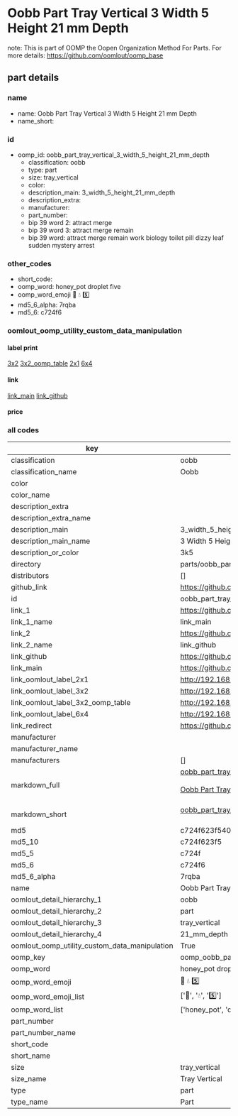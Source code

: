 # Oobb Part Tray Vertical 3 Width 5 Height 21 mm Depth  

note: This is part of OOMP the Oopen Organization Method For Parts. For more details: https://github.com/oomlout/oomp_base

##  part details
  







### name
* name: Oobb Part Tray Vertical 3 Width 5 Height 21 mm Depth
* name_short: 
### id
* oomp_id: oobb_part_tray_vertical_3_width_5_height_21_mm_depth
  * classification: oobb
  * type: part
  * size: tray_vertical
  * color: 
  * description_main: 3_width_5_height_21_mm_depth
  * description_extra: 
  * manufacturer: 
  * part_number: 
  * bip 39 word 2: attract merge
  * bip 39 word 3: attract merge remain
  * bip 39 word: attract merge remain work biology toilet pill dizzy leaf sudden mystery arrest

### other_codes
* short_code: 
* oomp_word: honey_pot droplet five
* oomp_word_emoji :honey_pot: :droplet: :five:
* md5_6_alpha: 7rqba
* md5_6: c724f6






### oomlout_oomp_utility_custom_data_manipulation
#### label print
[3x2](http://192.168.1.245:1112/?label=oomp%207rqba)
[3x2_oomp_table](http://192.168.1.108:1112/?label=oomp%207rqba)
[2x1](http://192.168.1.242:1112/?label=oomp%207rqba)
[6x4](http://192.168.1.55:1112/?label=oomp%207rqba)    

#### link

[link_main](https://github.com/oomlout/oomlout_oomp_version_1_messy/tree/main/parts/oobb_part_tray_vertical_3_width_5_height_21_mm_depth) [link_github](https://github.com/oomlout/oomlout_oomp_version_1_messy/tree/main/parts/oobb_part_tray_vertical_3_width_5_height_21_mm_depth)                             

#### price







### all codes 
| key | value |  
| --- | --- |  
| classification | oobb |  
| classification_name | Oobb |  
| color |  |  
| color_name |  |  
| description_extra |  |  
| description_extra_name |  |  
| description_main | 3_width_5_height_21_mm_depth |  
| description_main_name | 3 Width 5 Height 21 mm Depth |  
| description_or_color | 3k5 |  
| directory | parts/oobb_part_tray_vertical_3_width_5_height_21_mm_depth |  
| distributors | [] |  
| github_link | https://github.com/oomlout/oomlout_oomp_part_src/tree/main/parts/oobb_part_tray_vertical_3_width_5_height_21_mm_depth |  
| id | oobb_part_tray_vertical_3_width_5_height_21_mm_depth |  
| link_1 | https://github.com/oomlout/oomlout_oomp_version_1_messy/tree/main/parts/oobb_part_tray_vertical_3_width_5_height_21_mm_depth |  
| link_1_name | link_main |  
| link_2 | https://github.com/oomlout/oomlout_oomp_version_1_messy/tree/main/parts/oobb_part_tray_vertical_3_width_5_height_21_mm_depth |  
| link_2_name | link_github |  
| link_github | https://github.com/oomlout/oomlout_oomp_version_1_messy/tree/main/parts/oobb_part_tray_vertical_3_width_5_height_21_mm_depth |  
| link_main | https://github.com/oomlout/oomlout_oomp_version_1_messy/tree/main/parts/oobb_part_tray_vertical_3_width_5_height_21_mm_depth |  
| link_oomlout_label_2x1 | http://192.168.1.242:1112/?label=oomp%207rqba |  
| link_oomlout_label_3x2 | http://192.168.1.245:1112/?label=oomp%207rqba |  
| link_oomlout_label_3x2_oomp_table | http://192.168.1.108:1112/?label=oomp%207rqba |  
| link_oomlout_label_6x4 | http://192.168.1.55:1112/?label=oomp%207rqba |  
| link_redirect | https://github.com/oomlout/oomlout_oomp_version_1_messy/tree/main/parts/oobb_part_tray_vertical_3_width_5_height_21_mm_depth |  
| manufacturer |  |  
| manufacturer_name |  |  
| manufacturers | [] |  
| markdown_full | [oobb_part_tray_vertical_3_width_5_height_21_mm_depth](none)<br>[](none)<br>[Oobb Part Tray Vertical 3 Width 5 Height 21 Mm Depth](none)<br><br> |  
| markdown_short | [oobb_part_tray_vertical_3_width_5_height_21_mm_depth](none)<br><br> |  
| md5 | c724f623f540349b8f0b3fd96b22d876 |  
| md5_10 | c724f623f5 |  
| md5_5 | c724f |  
| md5_6 | c724f6 |  
| md5_6_alpha | 7rqba |  
| name | Oobb Part Tray Vertical 3 Width 5 Height 21 mm Depth |  
| oomlout_detail_hierarchy_1 | oobb |  
| oomlout_detail_hierarchy_2 | part |  
| oomlout_detail_hierarchy_3 | tray_vertical |  
| oomlout_detail_hierarchy_4 | 21_mm_depth |  
| oomlout_oomp_utility_custom_data_manipulation | True |  
| oomp_key | oomp_oobb_part_tray_vertical_3_width_5_height_21_mm_depth |  
| oomp_word | honey_pot droplet five |  
| oomp_word_emoji | :honey_pot: :droplet: :five: |  
| oomp_word_emoji_list | [':honey_pot:', ':droplet:', ':five:'] |  
| oomp_word_list | ['honey_pot', 'droplet', 'five'] |  
| part_number |  |  
| part_number_name |  |  
| short_code |  |  
| short_name |  |  
| size | tray_vertical |  
| size_name | Tray Vertical |  
| type | part |  
| type_name | Part |  
